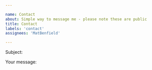 ```yaml
---

name: Contact
about: Simple way to message me - please note these are public
title: Contact 
labels: 'contact'
assignees: 'MatBenfield'

---
```


Subject:


Your message:
